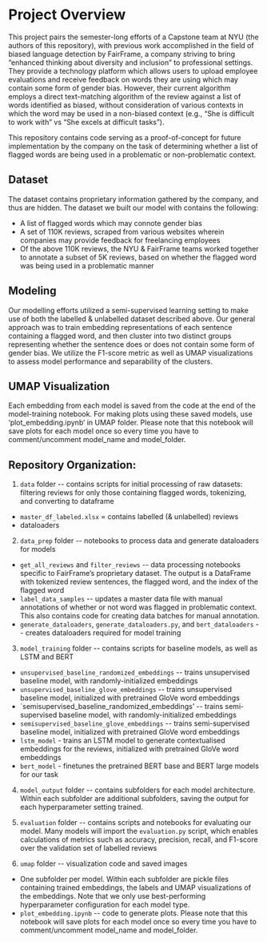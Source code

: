 # Project Overview

This project pairs the semester-long efforts of a Capstone team at NYU (the authors of this repository), with previous work accomplished in the field of biased language detection by FairFrame, a company striving to bring “enhanced thinking about diversity and inclusion” to professional settings. They provide a technology platform which allows users to upload employee evaluations and receive feedback on words they are using which may contain some form of gender bias. However, their current algorithm employs a direct text-matching algorithm of the review against a list of words identified as biased, without consideration of various contexts in which the word may be used in a non-biased context (e.g., “She is difficult to work with” vs “She excels at difficult tasks”).

This repository contains code serving as a proof-of-concept for future implementation by the company on the task of determining whether a list of flagged words are being used in a problematic or non-problematic context.

## Dataset 

The dataset contains proprietary information gathered by the company, and thus are hidden. The dataset we built our model with contains the following:
- A list of flagged words which may connote gender bias
- A set of 110K reviews, scraped from various websites wherein companies may provide feedback for freelancing employees
- Of the above 110K reviews, the NYU & FairFrame teams worked together to annotate a subset of 5K reviews, based on whether the flagged word was being used in a problematic manner

## Modeling

Our modelling efforts utilized a semi-supervised learning setting to make use of both the labelled & unlabelled dataset described above. Our general approach was to train embedding representations of each sentence containing a flagged word, and then cluster into two distinct groups representing whether the sentence does or does not contain some form of gender bias. We utilize the F1-score metric as well as UMAP visualizations to assess model performance and separability of the clusters.

## UMAP Visualization

Each embedding from each model is saved from the code at the end of the model-training notebook.  For making plots using these saved models, use ‘plot_embedding.ipynb’ in UMAP folder. Please note that this notebook will save plots for each model once so every time you have to comment/uncomment model_name and model_folder.

## Repository Organization:

1) `data` folder -- contains scripts for initial processing of raw datasets: filtering reviews for only those containing flagged words, tokenizing, and converting to dataframe
- `master_df_labeled.xlsx` = contains labelled (& unlabelled) reviews
- dataloaders

2) `data_prep` folder -- notebooks to process data and generate dataloaders for models
- `get_all_reviews` and `filter_reviews` -- data processing notebooks specific to FairFrame’s proprietary dataset. The output is a DataFrame with tokenized review sentences, the flagged word, and the index of the flagged word
- `label_data_samples` -- updates a master data file with manual annotations of whether or not word was flagged in problematic context. This also contains code for creating data batches for manual annotation.
- `generate_dataloaders`, `generate_dataloaders.py`, and `bert_dataloaders` -- creates dataloaders required for model training

3) `model_training` folder -- contains scripts for baseline models, as well as LSTM and BERT
- `unsupervised_baseline_randomized_embeddings` -- trains unsupervised baseline model, with randomly-initialized embeddings
- `unsupervised_baseline_glove_embeddings` -- trains unsupervised baseline model, initialized with pretrained GloVe word embeddings
- `semisupervised_baseline_randomized_embeddings’ -- trains semi-supervised baseline model, with randomly-initialized embeddings
- `semisupervised_baseline_glove_embeddings` -- trains semi-supervised baseline model, initialized with pretrained GloVe word embeddings
- `lstm_model` - trains an LSTM model to generate contextualised embeddings for the reviews, initialized with pretrained GloVe word embeddings
- `bert_model` - finetunes the pretrained BERT base and BERT large models for our task

4) `model_output` folder -- contains subfolders for each model architecture. Within each subfolder are additional subfolders, saving the output for each hyperparameter setting trained.

5) `evaluation` folder -- contains scripts and notebooks for evaluating our model. Many models will import the `evaluation.py` script, which enables calculations of metrics such as accuracy, precision, recall, and F1-score over the validation set of labelled reviews

6) `umap` folder -- visualization code and saved images
- One subfolder per model. Within each subfolder are pickle files containing trained embeddings, the labels and UMAP visualizations of the embeddings. Note that we only use best-performing hyperparameter configuration for each model type.
- `plot_embedding.ipynb` -- code to generate plots. Please note that this notebook will save plots for each model once so every time you have to comment/uncomment model_name and model_folder.